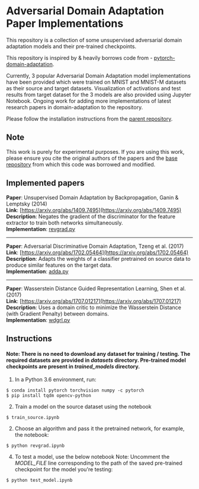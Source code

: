 # Adversarial Domain Adaptation Paper Implementations
This repository is a collection of some unsupervised adversarial domain adaptation models and their pre-trained checkpoints.

This repository is inspired by & heavily borrows code from - [
pytorch-domain-adaptation](https://github.com/jvanvugt/pytorch-domain-adaptation).

Currently, 3 popular Adversarial Domain Adaptation model implementations have been provided which were trained on MNIST and MNIST-M datasets as their source and target datasets. Visualization of activations and test results from target dataset for the 3 models are also provided using Jupyter Notebook. Ongoing work for adding more implementations of latest research papers in domain-adaptation to the repository.

Please follow the installation instructions from the [parent repository](https://github.com/jvanvugt/pytorch-domain-adaptation).


## Note
This work is purely for experimental purposes. If you are using this work, please ensure you cite the original authors of the papers and the [base repository](https://github.com/jvanvugt/pytorch-domain-adaptation) from which this code was borrowed and modified.


## Implemented papers
**Paper**: Unsupervised Domain Adaptation by Backpropagation, Ganin & Lemptsky (2014)  
**Link**: [https://arxiv.org/abs/1409.7495](https://arxiv.org/abs/1409.7495)  
**Description**: Negates the gradient of the discriminator for the feature extractor to train both networks simultaneously.  
**Implementation**: [revgrad.py](https://github.com/jvanvugt/pytorch-domain-adaptation/blob/master/revgrad.py)

---

**Paper**: Adversarial Discriminative Domain Adaptation, Tzeng et al. (2017)  
**Link**: [https://arxiv.org/abs/1702.05464](https://arxiv.org/abs/1702.05464)  
**Description**: Adapts the weights of a classifier pretrained on source data to produce similar features on the target data.  
**Implementation**: [adda.py](https://github.com/jvanvugt/pytorch-domain-adaptation/blob/master/adda.py)

---

**Paper**: Wasserstein Distance Guided Representation Learning, Shen et al. (2017)  
**Link**: [https://arxiv.org/abs/1707.01217](https://arxiv.org/abs/1707.01217)  
**Description**: Uses a domain critic to minimize the Wasserstein Distance (with Gradient Penalty) between domains.  
**Implementation**: [wdgrl.py](https://github.com/jvanvugt/pytorch-domain-adaptation/blob/master/wdgrl.py)


## Instructions

#### Note: There is no need to download any dataset for training / testing. The required datasets are provided in *datasets* directory. Pre-trained model checkpoints are present in *trained_models* directory.

1. In a Python 3.6 environment, run:
```
$ conda install pytorch torchvision numpy -c pytorch
$ pip install tqdm opencv-python
```
2. Train a model on the source dataset using the notebook
```
$ train_source.ipynb
```
2. Choose an algorithm and pass it the pretrained network, for example, the notebook:
```
$ python revgrad.ipynb
```
4. To test a model, use the below notebook
Note: Uncomment the *MODEL_FILE* line corresponding to the path of the saved pre-trained checkpoint for the model you're testing:
```
$ python test_model.ipynb
```
